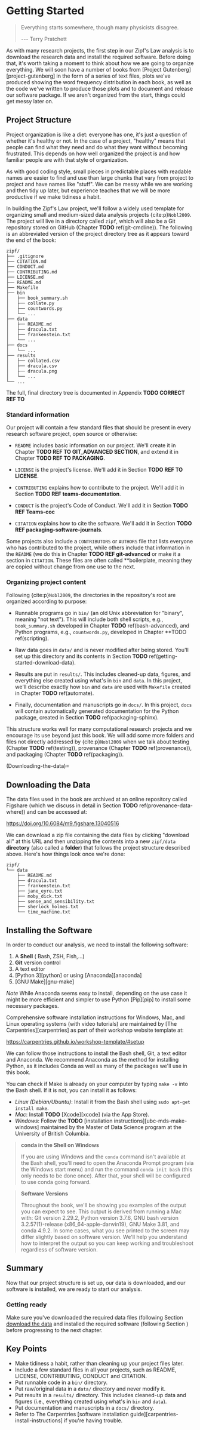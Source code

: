 

```{include} ../../links.md
```
# Getting Started

> Everything starts somewhere, though many physicists disagree.
>
> --- Terry Pratchett
 

As with many research projects,
the first step in our Zipf's Law analysis
is to download the research data
and install the required software.
Before doing that,
it's worth taking a moment to think about
how we are going to organize everything.
We will soon have a number of books from [Project Gutenberg][project-gutenberg]
in the form of a series of text files,
plots we've produced showing the word frequency distribution in each book,
as well as the code we've written to produce those plots
and to document and release our software package.
If we aren't organized from the start,
things could get messy later on.

## Project Structure

Project organization is like a diet:
everyone has one,
it's just a question of whether it's healthy or not.
In the case of a project,
"healthy" means that people can find what they need and do what they want without becoming frustrated.
This depends on how well organized the project is
and how familiar people are with that style of organization.

As with good coding style,
small pieces in predictable places with readable names are easier to find and use
than large chunks that vary from project to project and have names like "stuff".
We can be messy while we are working and then tidy up later,
but experience teaches that we will be more productive if we make tidiness a habit.

In building the Zipf's Law project,
we'll follow a widely used template
for organizing small and medium-sized data analysis projects {cite:p}`Nobl2009`.
The project will live in a directory called `zipf`,
which will also be a Git repository stored on GitHub (Chapter **TODO** ref(git-cmdline)).
The following is an abbreviated version of the project directory tree
as it appears toward the end of the book:

```text
zipf/
├── .gitignore
├── CITATION.md
├── CONDUCT.md
├── CONTRIBUTING.md
├── LICENSE.md
├── README.md
├── Makefile
├── bin
│   ├── book_summary.sh
│   ├── collate.py
│   ├── countwords.py
│   └── ...
├── data
│   ├── README.md
│   ├── dracula.txt
│   ├── frankenstein.txt
│   └── ...
├── docs
│   └── ...
├── results
│   ├── collated.csv
│   ├── dracula.csv
│   ├── dracula.png
│   └── ...
└── ...
```

The full, final directory tree is documented in Appendix **TODO CORRECT REF TO**

### Standard information

Our project will contain a few standard files
that should be present in every research software project,
open source or otherwise:

-   `README` includes basic information on our project.
     We'll create it in Chapter **TODO REF TO GIT_ADVANCED SECTION**,
     and extend it in Chapter **TODO REF TO PACKAGING**.

-   `LICENSE` is the project's license. We'll add it in Section **TODO REF TO LICENSE**.

-   `CONTRIBUTING` explains how to contribute to the project. We'll add it in Section **TODO REF teams-documentation**.

-   `CONDUCT` is the project's Code of Conduct. We'll add it in Section **TODO REF Teams-coc**

-   `CITATION` explains how to cite the software. We'll add it in Section **TODO REF packaging-software-journals**.

Some projects also include a `CONTRIBUTORS` or `AUTHORS` file that
lists everyone who has contributed to the project,
while others include that information in the `README` (we do this in Chapter **TODO REF git-advanced**
or make it a section in `CITATION`.
These files are often called **boilerplate,
meaning they are copied without change from one use to the next.

### Organizing project content

Following {cite:p}`Nobl2009`,
the directories in the repository's root are organized according to purpose:

-   Runnable programs go in `bin/`
    (an old Unix abbreviation for "binary", meaning "not text").
    This will include both shell scripts,
    e.g., `book_summary.sh` developed in Chapter **TODO** ref(bash-advanced),
    and Python programs,
    e.g., `countwords.py`, developed in Chapter **TODO ref(scripting).

-   Raw data goes in `data/`
    and is never modified after being stored.
    You'll set up this directory
    and its contents in Section **TODO** ref(getting-started-download-data).

-   Results are put in `results/`.
    This includes cleaned-up data,
    figures,
    and everything else created using what's in `bin` and `data`.
    In this project,
    we'll describe exactly how `bin` and `data` are used
    with `Makefile` created in Chapter **TODO** ref(automate).

-   Finally,
    documentation and manuscripts go in `docs/`.
    In this project,
    `docs` will contain automatically generated
    documentation for the Python package, created in
    Section **TODO** ref(packaging-sphinx).

This structure works well for many computational research projects and
we encourage its use beyond just this book.
We will add some more folders and files not directly addressed by {cite:p}`Nobl2009`
when we talk about testing (Chapter **TODO** ref(testing)),
provenance (Chapter **TODO** ref(provenance)),
and packaging (Chapter **TODO** ref(packaging)).

(Downloading-the-data)=
## Downloading the Data

The data files used in the book are archived
at an online repository called Figshare (which we discuss in detail in Section **TODO** ref(provenance-data-where))
and can be accessed at:

<https://doi.org/10.6084/m9.figshare.13040516>

We can download a zip file containing the data files by clicking
"download all" at this URL
and then unzipping the contents into a new `zipf/data` **directory**
(also called a **folder**)
that follows the project structure described above.
Here's how things look once we're done:

```text
zipf/
└── data
    ├── README.md
    ├── dracula.txt
    ├── frankenstein.txt
    ├── jane_eyre.txt
    ├── moby_dick.txt
    ├── sense_and_sensibility.txt
    ├── sherlock_holmes.txt
    └── time_machine.txt
```

## Installing the Software

In order to conduct our analysis, we need to install the following software:

1. A **Shell** ( Bash, ZSH, Fish,...)
2. **Git** version control
3. A text editor
4. [Python 3][python] or using [Anaconda][anaconda]
5. [GNU Make][gnu-make]

*Note* While Anaconda seems easy to install, depending on the use case it might be more efficient and simpler to use Python [Pip][pip] to install some necessary packages. 

Comprehensive software installation instructions for Windows, Mac, and Linux operating systems
(with video tutorials) are maintained by [The Carpentries][carpentries]
as part of their workshop website template at:

<https://carpentries.github.io/workshop-template/#setup>

We can follow those instructions to install the Bash shell, Git, a text editor and Anaconda.
We recommend Anaconda as the method for installing Python,
as it includes Conda as well as many of the packages we'll use in this book.

You can check if Make is already on your computer by typing `make -v` into the Bash shell.
If it is not, you can install it as follows:

- *Linux (Debian/Ubuntu)*: Install it from the Bash shell using `sudo apt-get install make`.
- *Mac*: Install **TODO** [Xcode][xcode] (via the App Store).
- *Windows*: Follow the **TODO** [installation instructions][ubc-mds-make-windows] maintained by the
  Master of Data Science program at the University of British Columbia.

> **conda in the Shell on Windows**
>
> If you are using Windows and the `conda` command isn't available at the Bash shell,
> you'll need to open the Anaconda Prompt program (via the Windows start menu)
> and run the command `conda init bash` (this only needs to be done once).
> After that, your shell will be configured to use conda going forward.

> **Software Versions**
> 
> Throughout the book,
> we'll be showing you examples of the output you can expect to see.
> This output is derived from running a Mac with:
> Git version 2.29.2, Python version 3.7.6,
> GNU bash version 3.2.57(1)-release (x86_64-apple-darwin19),
> GNU Make 3.81, and conda 4.9.2.
> In some cases,
> what you see printed to the screen may differ slightly 
> based on software version.
> We'll help you understand how to interpret the output
> so you can keep working and troubleshoot regardless of software version.

## Summary 

Now that our project structure is set up,
our data is downloaded,
and our software is installed,
we are ready to start our analysis.

### Getting ready 

Make sure you've downloaded the required data files
(following Section [download the data](#Downloading-the-data)
and installed the required software (following Section [](#installing-the-software)) before progressing to the next chapter.

## Key Points

- Make tidiness a habit, rather than cleaning up your project files later.
- Include a few standard files in all your projects, such as README, LICENSE, CONTRIBUTING, CONDUCT and CITATION.
- Put runnable code in a `bin/` directory.
- Put raw/original data in a `data/` directory and never modify it.
- Put results in a `results/` directory. This includes cleaned-up data and figures (i.e., everything created using what's in `bin` and `data`).
- Put documentation and manuscripts in a `docs/` directory.
- Refer to The Carpentries [software installation guide][carpentries-install-instructions] if you're having trouble. 


